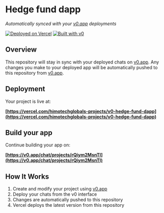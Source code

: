 # Hedge fund dapp

*Automatically synced with your [v0.app](https://v0.app) deployments*

[![Deployed on Vercel](https://img.shields.io/badge/Deployed%20on-Vercel-black?style=for-the-badge&logo=vercel)](https://vercel.com/himotechglobals-projects/v0-hedge-fund-dapp)
[![Built with v0](https://img.shields.io/badge/Built%20with-v0.app-black?style=for-the-badge)](https://v0.app/chat/projects/rQiym2MsnTl)

## Overview

This repository will stay in sync with your deployed chats on [v0.app](https://v0.app).
Any changes you make to your deployed app will be automatically pushed to this repository from [v0.app](https://v0.app).

## Deployment

Your project is live at:

**[https://vercel.com/himotechglobals-projects/v0-hedge-fund-dapp](https://vercel.com/himotechglobals-projects/v0-hedge-fund-dapp)**

## Build your app

Continue building your app on:

**[https://v0.app/chat/projects/rQiym2MsnTl](https://v0.app/chat/projects/rQiym2MsnTl)**

## How It Works

1. Create and modify your project using [v0.app](https://v0.app)
2. Deploy your chats from the v0 interface
3. Changes are automatically pushed to this repository
4. Vercel deploys the latest version from this repository